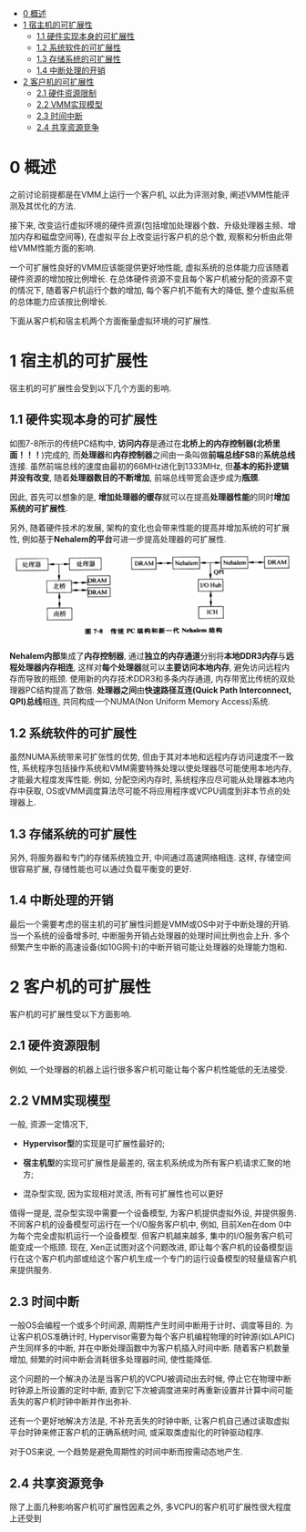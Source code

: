 
<!-- @import "[TOC]" {cmd="toc" depthFrom=1 depthTo=6 orderedList=false} -->

<!-- code_chunk_output -->

* [0 概述](#0-概述)
* [1 宿主机的可扩展性](#1-宿主机的可扩展性)
	* [1.1 硬件实现本身的可扩展性](#11-硬件实现本身的可扩展性)
	* [1.2 系统软件的可扩展性](#12-系统软件的可扩展性)
	* [1.3 存储系统的可扩展性](#13-存储系统的可扩展性)
	* [1.4 中断处理的开销](#14-中断处理的开销)
* [2 客户机的可扩展性](#2-客户机的可扩展性)
	* [2.1 硬件资源限制](#21-硬件资源限制)
	* [2.2 VMM实现模型](#22-vmm实现模型)
	* [2.3 时间中断](#23-时间中断)
	* [2.4 共享资源竞争](#24-共享资源竞争)

<!-- /code_chunk_output -->

# 0 概述

之前讨论前提都是在VMM上运行一个客户机, 以此为评测对象, 阐述VMM性能评测及其优化的方法. 

接下来, 改变运行虚拟环境的硬件资源(包括增加处理器个数、升级处理器主频、增加内存和磁盘空间等), 在虚拟平台上改变运行客户机的总个数, 观察和分析由此带给VMM性能方面的影响.

一个可扩展性良好的VMM应该能提供更好地性能, 虚拟系统的总体能力应该随着硬件资源的增加按比例增长. 在总体硬件资源不变且每个客户机被分配的资源不变的情况下, 随着客户机运行个数的增加, 每个客户机不能有大的降低, 整个虚拟系统的总体能力应该按比例增长. 

下面从客户机和宿主机两个方面衡量虚拟环境的可扩展性.

# 1 宿主机的可扩展性

宿主机的可扩展性会受到以下几个方面的影响.

## 1.1 硬件实现本身的可扩展性

如图7\-8所示的传统PC结构中, **访问内存**是通过在**北桥上的内存控制器(北桥里面！！！**)完成的, 而**处理器**和**内存控制器**之间由一条叫做**前端总线FSB**的**系统总线**连接. 虽然前端总线的速度由最初的66MHz进化到1333MHz, 但**基本的拓扑逻辑并没有改变**, 随着**处理器数目的不断增加**, 前端总线带宽会逐步成为**瓶颈**. 

因此, 首先可以想象的是, **增加处理器的缓存**就可以在提高**处理器性能**的同时**增加系统的可扩展性**. 

另外, 随着硬件技术的发展, 架构的变化也会带来性能的提高并增加系统的可扩展性, 例如基于**Nehalem的平台**可进一步提高处理器的可扩展性.

![](./images/2019-04-18-10-04-18.png)

**Nehalem内部**集成了**内存控制器**, 通过**独立的内存通道**分别将**本地DDR3内存**与**远程处理器内存相连**, 这样对**每个处理器**就可以**主要访问本地内存**, 避免访问远程内存而导致的瓶颈. 使用新的内存技术DDR3和多条内存通道, 内存带宽比传统的双处理器PC结构提高了数倍. **处理器之间**由**快速路径互连(Quick Path Interconnect, QPI)总线**相连, 共同构成一个NUMA(Non Uniform Memory Access)系统.

## 1.2 系统软件的可扩展性

虽然NUMA系统带来可扩张性的优势, 但由于其对本地和远程内存访问速度不一致性, 系统程序包括操作系统和VMM需要特殊处理以使处理器尽可能使用本地内存, 才能最大程度发挥性能. 例如, 分配空闲内存时, 系统程序应尽可能从处理器本地内存中获取, OS或VMM调度算法尽可能不将应用程序或VCPU调度到非本节点的处理器上.

## 1.3 存储系统的可扩展性

另外, 将服务器和专门的存储系统独立开, 中间通过高速网络相连. 这样, 存储空间很容易扩展, 存储性能也可以通过负载平衡变的更好.

## 1.4 中断处理的开销

最后一个需要考虑的宿主机的可扩展性问题是VMM或OS中对于中断处理的开销. 当一个系统的设备增多时, 中断服务开销占处理器的处理时间比例也会上升. 多个频繁产生中断的高速设备(如10G网卡)的中断开销可能让处理器的处理能力饱和.

# 2 客户机的可扩展性

客户机的可扩展性受以下方面影响.

## 2.1 硬件资源限制

例如, 一个处理器的机器上运行很多客户机可能让每个客户机性能低的无法接受.

## 2.2 VMM实现模型

一般, 资源一定情况下, 

- **Hypervisor型**的实现是可扩展性最好的; 

- **宿主机型**的实现可扩展性是最差的, 宿主机系统成为所有客户机请求汇聚的地方;

- 混杂型实现, 因为实现相对灵活, 所有可扩展性也可以更好

值得一提是, 混杂型实现中需要一个设备模型, 为客户机提供虚拟外设, 并提供服务. 不同客户机的设备模型可运行在一个I/O服务客户机中, 例如, 目前Xen在dom 0中为每个完全虚拟机运行一个设备模型. 但客户机越来越多, 集中的I/O服务客户机可能变成一个瓶颈. 现在, Xen正试图对这个问题改进, 即让每个客户机的设备模型运行在这个客户机内部或给这个客户机生成一个专门的运行设备模型的轻量级客户机来提供服务.

## 2.3 时间中断

一般OS会编程一个或多个时间源, 周期性产生时间中断用于计时、调度等目的. 为让客户机OS准确计时, Hypervisor需要为每个客户机编程物理的时钟源(如LAPIC)产生同样多的中断, 并在中断处理函数中为客户机插入时间中断. 随着客户机数量增加, 频繁的时间中断会消耗很多处理器时间, 使性能降低.

这个问题的一个解决办法是当客户机的VCPU被调动出去时候, 停止它在物理中断时钟源上所设置的定时中断, 直到它下次被调度进来时再重新设置并计算中间可能丢失的客户机时钟中断并作出弥补. 

还有一个更好地解决方法是, 不补充丢失的时钟中断, 让客户机自己通过读取虚拟平台时钟来修正客户机的正确系统时间, 或采取类虚拟化的时钟驱动程序. 

对于OS来说, 一个趋势是避免周期性的时间中断而按需动态地产生.

## 2.4 共享资源竞争

除了上面几种影响客户机可扩展性因素之外, 多VCPU的客户机可扩展性很大程度上还受到